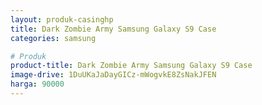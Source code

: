 ```yaml
---
layout: produk-casinghp
title: Dark Zombie Army Samsung Galaxy S9 Case
categories: samsung

# Produk
product-title: Dark Zombie Army Samsung Galaxy S9 Case
image-drive: 1DuUKaJaDayGICz-mWogvkE8ZsNakJFEN
harga: 90000
---
```


